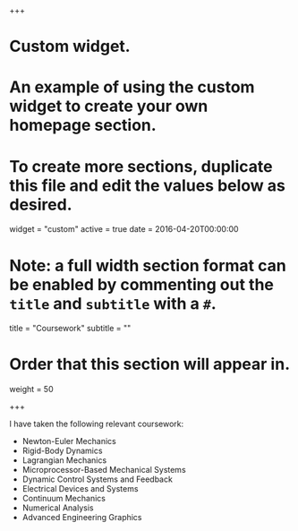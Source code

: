+++
# Custom widget.
# An example of using the custom widget to create your own homepage section.
# To create more sections, duplicate this file and edit the values below as desired.
widget = "custom"
active = true
date = 2016-04-20T00:00:00

# Note: a full width section format can be enabled by commenting out the `title` and `subtitle` with a `#`.
title = "Coursework"
subtitle = ""

# Order that this section will appear in.
weight = 50

+++

I have taken the following relevant coursework:

- Newton-Euler Mechanics
- Rigid-Body Dynamics
- Lagrangian Mechanics
- Microprocessor-Based Mechanical Systems
- Dynamic Control Systems and Feedback
- Electrical Devices and Systems
- Continuum Mechanics
- Numerical Analysis
- Advanced Engineering Graphics
